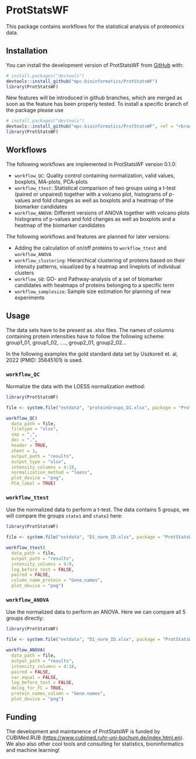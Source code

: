 # ProtStatsWF

This package contains workflows for the statistical analysis of proteomics data.

## Installation

You can install the development version of ProtStatsWF from
[GitHub](https://github.com/) with:

``` r
# install.packages("devtools")
devtools::install_github("mpc-bioinformatics/ProtStatsWF")
library(ProtStatsWF)
```

New features will be introduced in github branches, which are merged as soon as the feature has been properly tested.
To install a specific branch of the package please use

``` r
# install.packages("devtools")
devtools::install_github("mpc-bioinformatics/ProtStatsWF", ref = "<branchname>")
library(ProtStatsWF)
```

## Workflows

The following workflows are implemented in ProtStatsWF version 0.1.0:

- `workflow_QC`: Quality control containing normalization, valid values, boxplots, MA-plots, PCA-plots
- `workflow_ttest`: Statistical comparison of two groups using a t-test (paired or unpaired) together with a volcano plot, histograms of p-values and fold changes as well as boxplots and a heatmap of the biomarker candidates
- `workflow_ANOVA`: Different versions of ANOVA together with volcano plots histograms of p-values and fold changes as well as boxplots and a heatmap of the biomarker candidates


The following workflows and features are planned for later versions:

- Adding the calculation of on/off proteins to `workflow_ttest` and `workflow_ANOVA`
- `workflow_clustering`: Hierarchical clustering of proteins based on their intensity patterns, visualized by a heatmap and lineplots of individual clusters
- `workflow_GO`: GO- and Pathway-analysis of a set of biomarker candidates with heatmaps of proteins belonging to a specific term
- `workflow_samplesize`: Sample size estimation for planning of new experiments


## Usage

The data sets have to be present as .xlsx files. The names of columns containing protein intensities have to follow the following scheme:
group1_01, group1_02, ...., group2_01, group2_02...

In the following examples the gold standard data set by Uszkoreit et. al, 2022 (PMID: 35845101) is used.

### `workflow_QC`

Normalize the data with the LOESS normalization method:

``` r
library(ProtStatsWF)

file <- system.file("extdata", "proteinGroups_D1.xlsx", package = "ProtStatsWF")

workflow_QC(
  data_path = file,
  filetype = "xlsx",
  sep = ",",
  dec = ".",
  header = TRUE,
  sheet = 1,
  output_path = "results",
  output_type = "xlsx",
  intensity_columns = 4:18,
  normalization_method = "loess",
  plot_device = "png",
  PCA_label = TRUE)


```

### `workflow_ttest`

Use the normalized data to perform a t-test. The data contains 5 groups, we will compare the groups `state1` and `state2` here:

``` r
library(ProtStatsWF)

file <- system.file("extdata", "D1_norm_ID.xlsx", package = "ProtStatsWF")

workflow_ttest(
  data_path = file,
  output_path = "results",
  intensity_columns = 4:9,
  log_before_test = FALSE,
  paired = FALSE,
  column_name_protein = "Gene.names",
  plot_device = "png")

```

### `workflow_ANOVA`

Use the normalized data to perform an ANOVA. Here we can compare all 5 groups directly:

``` r
library(ProtStatsWF)

file <- system.file("extdata", "D1_norm_ID.xlsx", package = "ProtStatsWF")

workflow_ANOVA(
  data_path = file,
  output_path = "results",
  intensity_columns = 4:18,
  paired = FALSE,
  var.equal = FALSE,
  log_before_test = FALSE,
  delog_for_FC = TRUE,
  protein_names_column = "Gene.names",
  plot_device = "png")
```


## Funding

The development and maintanence of ProtStatsWF is funded by CUBiMed.RUB
(<https://www.cubimed.ruhr-uni-bochum.de/index.html.en>). We also also
other cool tools and consulting for statistics, bioninformatics and
machine learning!

